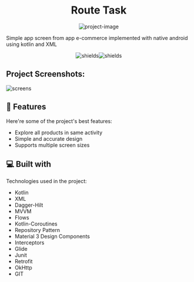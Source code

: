 <h1 align="center" id="title">Route Task</h1>


<p align="center"><img src="https://socialify.git.ci/MohamedElattar22/Route_Task/image?description=1&descriptionEditable=&language=1&name=1&owner=1&theme=Light" alt="project-image"></p>

<p id="description">Simple app screen from app e-commerce implemented with native android using kotlin and XML</p>

<p align="center"><img src="https://img.shields.io/badge/Android-Native-brightgreen?style=flat" alt="shields"><img src="https://img.shields.io/badge/Clean%20Architecture-Android-orange?style=flat" alt="shields"></p>

<h2>Project Screenshots:</h2>

![screens](https://github.com/user-attachments/assets/d8377f3b-a27f-4e91-9f3a-2e9f56967a27)

  
  
<h2>🧐 Features</h2>

Here're some of the project's best features:

*   Explore all products in same activity
*   Simple and accurate design
*   Supports multiple screen sizes

  
  
<h2>💻 Built with</h2>

Technologies used in the project:

*   Kotlin
*   XML
*   Dagger-Hilt
*   MVVM
*   Flows
*   Kotlin-Coroutines
*   Repository Pattern
*   Material 3 Design Components
*   Interceptors
*   Glide
*   Junit
*   Retrofit
*   OkHttp
*   GIT

